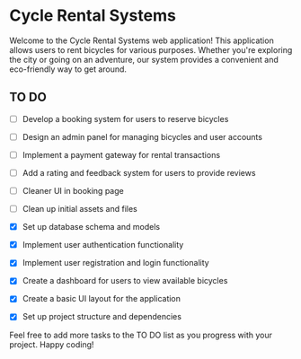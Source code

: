# Cycle Rental Systems

Welcome to the Cycle Rental Systems web application! This application allows users to rent bicycles for various purposes. Whether you're exploring the city or going on an adventure, our system provides a convenient and eco-friendly way to get around.

## TO DO


- [ ] Develop a booking system for users to reserve bicycles
- [ ] Design an admin panel for managing bicycles and user accounts
- [ ] Implement a payment gateway for rental transactions
- [ ] Add a rating and feedback system for users to provide reviews
- [ ] Cleaner UI in booking page
- [ ] Clean up initial assets and files

- [x] Set up database schema and models
- [x] Implement user authentication functionality
- [x] Implement user registration and login functionality
- [x] Create a dashboard for users to view available bicycles
- [x] Create a basic UI layout for the application
- [x] Set up project structure and dependencies



Feel free to add more tasks to the TO DO list as you progress with your project. Happy coding!
